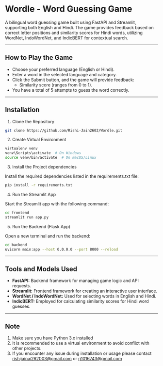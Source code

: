 # Wordle - Word Guessing Game
A bilingual word guessing game built using FastAPI and Streamlit, supporting both English and Hindi. The game provides feedback based on correct letter positions and similarity scores for Hindi words, utilizing WordNet, IndoWordNet, and IndicBERT for contextual search.



****
## How to Play the Game
- Choose your preferred language (English or Hindi).
- Enter a word in the selected language and category.
- Click the Submit button, and the game will provide feedback:
   - Similarity score (ranges from 0 to 1).
- You have a total of 5 attempts to guess the word correctly.

****
## Installation

1. Clone the Repository
   
``` bash
git clone https://github.com/Rishi-Jain2602/Wordle.git
```

2. Create Virtual Environment

```bash
virtualenv venv
venv\Scripts\activate  # On Windows
source venv/bin/activate  # On macOS/Linux
```

3. Install the Project dependencies

Install the required dependencies listed in the requirements.txt file:

```bash
pip install -r requirements.txt
```

4. Run the Streamlit App

Start the Streamlit app with the following command:

```bash
cd frontend
streamlit run app.py
```

5. Run the Backend (Flask App)

Open a new terminal and run the backend:

```bash
cd backend
uvicorn main:app --host 0.0.0.0 --port 8000 --reload
```
****

## Tools and Models Used
- **FastAPI:** Backend framework for managing game logic and API requests.
- **Streamlit:** Frontend framework for creating an interactive user interface.
- **WordNet / IndoWordNet:** Used for selecting words in English and Hindi.
- **IndicBERT:** Employed for calculating similarity scores for Hindi word guesses.

*****
## Note
1. Make sure you have Python 3.x installed
2. It is recommended to use a virtual environment to avoid conflict with other projects.
3. If you encounter any issue during installation or usage please contact rishijainai262003@gmail.com or rj1016743@gmail.com
